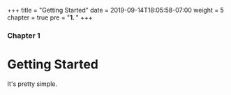 +++
title = "Getting Started"
date = 2019-09-14T18:05:58-07:00
weight = 5
chapter = true
pre = "<b>1. </b>"
+++

### Chapter 1

# Getting Started

It's pretty simple.